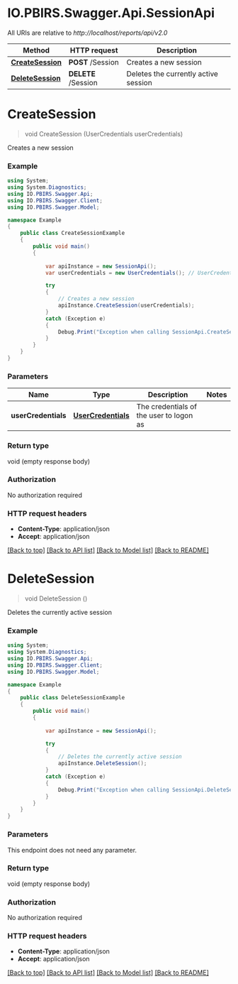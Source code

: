 # IO.PBIRS.Swagger.Api.SessionApi

All URIs are relative to *http://localhost/reports/api/v2.0*

Method | HTTP request | Description
------------- | ------------- | -------------
[**CreateSession**](SessionApi.md#createsession) | **POST** /Session | Creates a new session
[**DeleteSession**](SessionApi.md#deletesession) | **DELETE** /Session | Deletes the currently active session


<a name="createsession"></a>
# **CreateSession**
> void CreateSession (UserCredentials userCredentials)

Creates a new session

### Example
```csharp
using System;
using System.Diagnostics;
using IO.PBIRS.Swagger.Api;
using IO.PBIRS.Swagger.Client;
using IO.PBIRS.Swagger.Model;

namespace Example
{
    public class CreateSessionExample
    {
        public void main()
        {
            
            var apiInstance = new SessionApi();
            var userCredentials = new UserCredentials(); // UserCredentials | The credentials of the user to logon as

            try
            {
                // Creates a new session
                apiInstance.CreateSession(userCredentials);
            }
            catch (Exception e)
            {
                Debug.Print("Exception when calling SessionApi.CreateSession: " + e.Message );
            }
        }
    }
}
```

### Parameters

Name | Type | Description  | Notes
------------- | ------------- | ------------- | -------------
 **userCredentials** | [**UserCredentials**](UserCredentials.md)| The credentials of the user to logon as | 

### Return type

void (empty response body)

### Authorization

No authorization required

### HTTP request headers

 - **Content-Type**: application/json
 - **Accept**: application/json

[[Back to top]](#) [[Back to API list]](../README.md#documentation-for-api-endpoints) [[Back to Model list]](../README.md#documentation-for-models) [[Back to README]](../README.md)

<a name="deletesession"></a>
# **DeleteSession**
> void DeleteSession ()

Deletes the currently active session

### Example
```csharp
using System;
using System.Diagnostics;
using IO.PBIRS.Swagger.Api;
using IO.PBIRS.Swagger.Client;
using IO.PBIRS.Swagger.Model;

namespace Example
{
    public class DeleteSessionExample
    {
        public void main()
        {
            
            var apiInstance = new SessionApi();

            try
            {
                // Deletes the currently active session
                apiInstance.DeleteSession();
            }
            catch (Exception e)
            {
                Debug.Print("Exception when calling SessionApi.DeleteSession: " + e.Message );
            }
        }
    }
}
```

### Parameters
This endpoint does not need any parameter.

### Return type

void (empty response body)

### Authorization

No authorization required

### HTTP request headers

 - **Content-Type**: application/json
 - **Accept**: application/json

[[Back to top]](#) [[Back to API list]](../README.md#documentation-for-api-endpoints) [[Back to Model list]](../README.md#documentation-for-models) [[Back to README]](../README.md)

